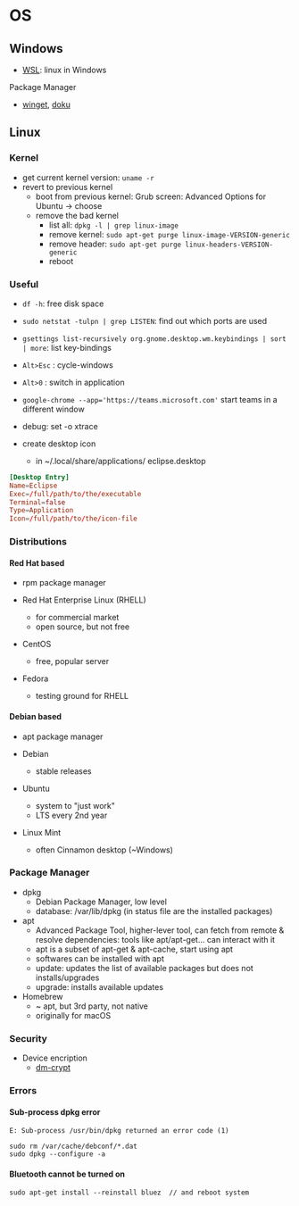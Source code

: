 # OS

## Windows

- [WSL](https://en.wikipedia.org/wiki/Windows_Subsystem_for_Linux): linux in Windows

Package Manager

- [winget](https://github.com/microsoft/winget-cli), [doku](https://docs.microsoft.com/en-us/windows/package-manager/)

## Linux

### Kernel

- get current kernel version: `uname -r`
- revert to previous kernel
  - boot from previous kernel: Grub screen: Advanced Options for Ubuntu -> choose
  - remove the bad kernel
    - list all: `dpkg -l | grep linux-image`
    - remove kernel: `sudo apt-get purge linux-image-VERSION-generic`
    - remove header: `sudo apt-get purge linux-headers-VERSION-generic`
    - reboot

### Useful

- `df -h`: free disk space
- `sudo netstat -tulpn | grep LISTEN`: find out which ports are used
- `gsettings list-recursively org.gnome.desktop.wm.keybindings | sort | more`: list key-bindings
- `Alt>Esc` : cycle-windows
- `Alt>0` : switch in application
- `google-chrome --app='https://teams.microsoft.com'` start teams in a different window
- debug: set -o xtrace

- create desktop icon
  - in ~/.local/share/applications/ eclipse.desktop

``` conf
[Desktop Entry]
Name=Eclipse
Exec=/full/path/to/the/executable
Terminal=false
Type=Application
Icon=/full/path/to/the/icon-file
```

### Distributions

#### Red Hat based

- rpm package manager

- Red Hat Enterprise Linux (RHELL)
  - for commercial market
  - open source, but not free
- CentOS
  - free, popular server
- Fedora
  - testing ground for RHELL

#### Debian based

- apt package manager

- Debian
  - stable releases
- Ubuntu
  - system to "just work"
  - LTS every 2nd year
- Linux Mint
  - often Cinnamon desktop (~Windows)

### Package Manager

- dpkg
  - Debian Package Manager, low level
  - database: /var/lib/dpkg (in status file are the installed packages)
- apt
  - Advanced Package Tool, higher-lever tool, can fetch from remote & resolve dependencies: tools like apt/apt-get... can interact with it
  - apt is a subset of apt-get & apt-cache, start using apt
  - softwares can be installed with apt
  - update: updates the list of available packages but does not installs/upgrades
  - upgrade: installs available updates
- Homebrew
  - ~ apt, but 3rd party, not native
  - originally for macOS
  
### Security

- Device encription
  - [dm-crypt](https://wiki.archlinux.org/index.php/Dm-crypt/Device_encryption)

### Errors

#### Sub-process dpkg error

```shell
E: Sub-process /usr/bin/dpkg returned an error code (1)

sudo rm /var/cache/debconf/*.dat
sudo dpkg --configure -a
```

#### Bluetooth cannot be turned on

```shell
sudo apt-get install --reinstall bluez  // and reboot system
```

